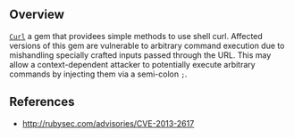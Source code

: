 ## Overview
[`Curl`](https://rubygems.org/gems/curl) a gem that providees simple methods to use shell curl.
Affected versions of this gem are vulnerable to arbitrary command execution due to mishandling specially crafted inputs passed through the URL.  This may allow a context-dependent attacker to potentially execute arbitrary commands by injecting them via a semi-colon `;`.

## References
- http://rubysec.com/advisories/CVE-2013-2617
